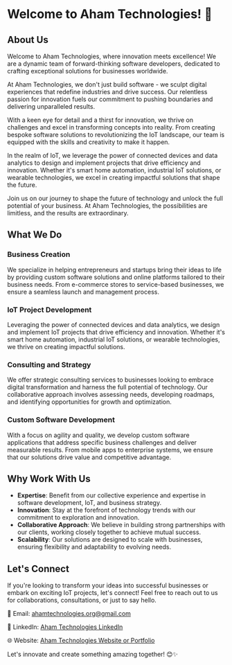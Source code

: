 # Welcome to Aham Technologies! 👋

## About Us

Welcome to Aham Technologies, where innovation meets excellence! We are a dynamic team of forward-thinking software developers, dedicated to crafting exceptional solutions for businesses worldwide.

At Aham Technologies, we don't just build software - we sculpt digital experiences that redefine industries and drive success. Our relentless passion for innovation fuels our commitment to pushing boundaries and delivering unparalleled results.

With a keen eye for detail and a thirst for innovation, we thrive on challenges and excel in transforming concepts into reality. From creating bespoke software solutions to revolutionizing the IoT landscape, our team is equipped with the skills and creativity to make it happen.

In the realm of IoT, we leverage the power of connected devices and data analytics to design and implement projects that drive efficiency and innovation. Whether it's smart home automation, industrial IoT solutions, or wearable technologies, we excel in creating impactful solutions that shape the future.

Join us on our journey to shape the future of technology and unlock the full potential of your business. At Aham Technologies, the possibilities are limitless, and the results are extraordinary.

## What We Do

### Business Creation
We specialize in helping entrepreneurs and startups bring their ideas to life by providing custom software solutions and online platforms tailored to their business needs. From e-commerce stores to service-based businesses, we ensure a seamless launch and management process.

### IoT Project Development
Leveraging the power of connected devices and data analytics, we design and implement IoT projects that drive efficiency and innovation. Whether it's smart home automation, industrial IoT solutions, or wearable technologies, we thrive on creating impactful solutions.

### Consulting and Strategy
We offer strategic consulting services to businesses looking to embrace digital transformation and harness the full potential of technology. Our collaborative approach involves assessing needs, developing roadmaps, and identifying opportunities for growth and optimization.

### Custom Software Development
With a focus on agility and quality, we develop custom software applications that address specific business challenges and deliver measurable results. From mobile apps to enterprise systems, we ensure that our solutions drive value and competitive advantage.

## Why Work With Us

- **Expertise**: Benefit from our collective experience and expertise in software development, IoT, and business strategy.
- **Innovation**: Stay at the forefront of technology trends with our commitment to exploration and innovation.
- **Collaborative Approach**: We believe in building strong partnerships with our clients, working closely together to achieve mutual success.
- **Scalability**: Our solutions are designed to scale with businesses, ensuring flexibility and adaptability to evolving needs.

## Let's Connect

If you're looking to transform your ideas into successful businesses or embark on exciting IoT projects, let's connect! Feel free to reach out to us for collaborations, consultations, or just to say hello.

📧 Email: ahamtechnologies.org@gmail.com

🔗 LinkedIn: [Aham Technologies LinkedIn](https://www.linkedin.com/in/aham-technologies/)

🌐 Website: [Aham Technologies Website or Portfolio](#)

Let's innovate and create something amazing together! 😊✨
